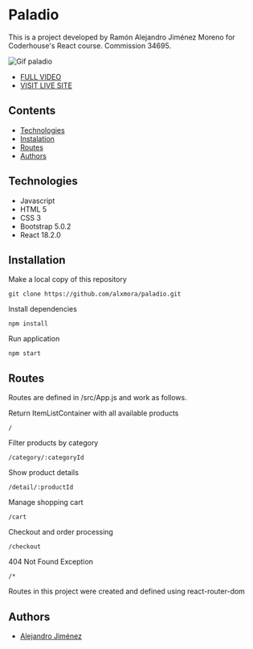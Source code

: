 
# Paladio

This is a project developed by Ramón Alejandro Jiménez Moreno for Coderhouse's React course. 
Commission 34695.


![Gif paladio](https://media.giphy.com/media/eLUAkSmFWI7qhF5tN4/giphy.gif)
- [FULL VIDEO](https://vimeo.com/747498768)
- [VISIT LIVE SITE](https://paladio.vercel.app/)
 

## Contents
- [Technologies](#technologies)
- [Instalation](#installation)
- [Routes](#routes)
- [Authors](#authors)
## Technologies
- Javascript
- HTML 5
- CSS 3
- Bootstrap 5.0.2
- React 18.2.0
## Installation

Make a local copy of this repository

    git clone https://github.com/alxmora/paladio.git
    
Install dependencies

    npm install

Run application

    npm start

## Routes

Routes are defined in /src/App.js and work as follows.

Return ItemListContainer with all available products
 
    /

Filter products by category

    /category/:categoryId

Show product details

    /detail/:productId

Manage shopping cart

    /cart

Checkout and order processing

    /checkout

404 Not Found Exception

    /*

Routes in this project were created and defined using react-router-dom


## Authors

- [Alejandro Jiménez](https://github.com/alxmora)

